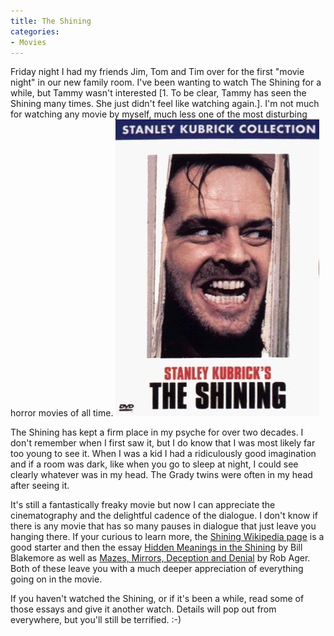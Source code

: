```yaml
---
title: The Shining
categories:
- Movies
---
```


Friday night I had my friends Jim, Tom and Tim over for the first "movie night" in our new family room. I've been wanting to watch The Shining for a while, but Tammy wasn't interested [1. To be clear, Tammy has seen the Shining many times. She just didn't feel like watching again.]. I'm not much for watching any movie by myself, much less one of the most disturbing horror movies of all time.
![](/assets/posts/2012/The-Shining.jpg)

The Shining has kept a firm place in my psyche for over two decades. I don't remember when I first saw it, but I do know that I was most likely far too young to see it. When I was a kid I had a ridiculously good imagination and if a room was dark, like when you go to sleep at night, I could see clearly whatever was in my head. The Grady twins were often in my head after seeing it.

It's still a fantastically freaky movie but now I can appreciate the cinematography and the delightful cadence of the dialogue. I don't know if there is any movie that has so many pauses in dialogue that just leave you hanging there. If your curious to learn more, the [Shining Wikipedia page](http://en.wikipedia.org/wiki/The_Shining_(film)) is a good starter and then the essay [Hidden Meanings in the Shining](http://www.drummerman.net/shining/essays.html) by Bill Blakemore as well as [Mazes, Mirrors, Deception and Denial](http://www.collativelearning.com/the%20shining.html) by Rob Ager. Both of these leave you with a much deeper appreciation of everything going on in the movie.

If you haven't watched the Shining, or if it's been a while, read some of those essays and give it another watch. Details will pop out from everywhere, but you'll still be terrified. :-)
